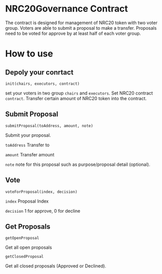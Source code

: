 # NRC20Governance Contract
The contract is designed for management of NRC20 token with two voter group. Voters are able to submit a proposal to make a transfer.
Proposals need to be voted for approve by at least half of each voter group.

# How to use

## Depoly your conrtact
`init(chairs, executors, contract)`

set your voters in two group `chairs` and `executors`. Set NRC20 contract `contract`.
Transfer certain amount of NRC20 token into the contract.

## Submit Proposal
`submitProposal(toAddress, amount, note)`

Submit your proposal.


`toAddress` Transfer to

`amount` Transfer amount

`note` note for this proposal such as purpose/proposal detail (optional).

## Vote

`voteForProposal(index, decision)`

`index` Proposal Index

`decision` 1 for approve, 0 for decline

## Get Proposals

`getOpenProposal`

Get all open proposals

`getClosedProposal`


Get all closed proposals (Approved or Declined). 